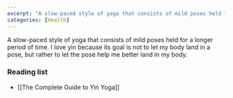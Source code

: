 ```yaml
---
excerpt: "A slow-paced style of yoga that consists of mild poses held for a longer period of time"
categories: [Health]
---
```

A slow-paced style of yoga that consists of mild poses held for a longer period of time. I love yin because its goal is not to let my body land in a pose, but rather to let the pose help me better land in my body.

### Reading list
- [[The Complete Guide to Yin Yoga]]
